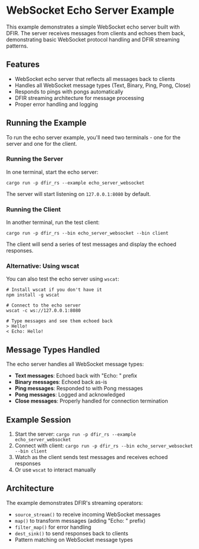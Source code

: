 # WebSocket Echo Server Example

This example demonstrates a simple WebSocket echo server built with DFIR. The server receives messages from clients 
and echoes them back, demonstrating basic WebSocket protocol handling and DFIR streaming patterns.

## Features

- WebSocket echo server that reflects all messages back to clients
- Handles all WebSocket message types (Text, Binary, Ping, Pong, Close)
- Responds to pings with pongs automatically
- DFIR streaming architecture for message processing
- Proper error handling and logging

## Running the Example

To run the echo server example, you'll need two terminals - one for the server and one for the client.

### Running the Server
In one terminal, start the echo server:
```shell
cargo run -p dfir_rs --example echo_server_websocket
```

The server will start listening on `127.0.0.1:8080` by default.

### Running the Client
In another terminal, run the test client:
```shell
cargo run -p dfir_rs --bin echo_server_websocket --bin client
```

The client will send a series of test messages and display the echoed responses.

### Alternative: Using wscat
You can also test the echo server using `wscat`:
```shell
# Install wscat if you don't have it
npm install -g wscat

# Connect to the echo server
wscat -c ws://127.0.0.1:8080

# Type messages and see them echoed back
> Hello!
< Echo: Hello!
```

## Message Types Handled

The echo server handles all WebSocket message types:

- **Text messages**: Echoed back with "Echo: " prefix
- **Binary messages**: Echoed back as-is
- **Ping messages**: Responded to with Pong messages
- **Pong messages**: Logged and acknowledged
- **Close messages**: Properly handled for connection termination

## Example Session

1. Start the server: `cargo run -p dfir_rs --example echo_server_websocket`
2. Connect with client: `cargo run -p dfir_rs --bin echo_server_websocket --bin client`
3. Watch as the client sends test messages and receives echoed responses
4. Or use `wscat` to interact manually

## Architecture

The example demonstrates DFIR's streaming operators:
- `source_stream()` to receive incoming WebSocket messages
- `map()` to transform messages (adding "Echo: " prefix)
- `filter_map()` for error handling
- `dest_sink()` to send responses back to clients
- Pattern matching on WebSocket message types
